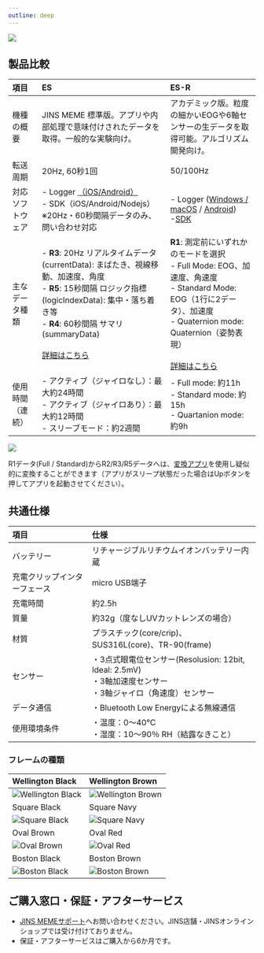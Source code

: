 ```yaml
---
outline: deep
---
```


![](/images/title.png)

## 製品比較


| 項目 | ES <Badge type="tip" text="通常版" /> | ES-R <Badge type="danger" text="アカデミック版" /> |
|:---|:---|:---|
| 機種の概要 | JINS MEME 標準版。アプリや内部処理で意味付けされたデータを取得。一般的な実験向け。 | アカデミック版。粒度の細かいEOGや6軸センサーの生データを取得可能。アルゴリズム開発向け。|
| 転送周期 | 20Hz, 60秒1回 | 50/100Hz |
| 対応ソフトウェア | - Logger [（iOS/Android）](/software/es/logger_app)<br/>- SDK（iOS/Android/Nodejs）※20Hz・60秒間隔データのみ、問い合わせ対応 | - Logger ([Windows / macOS](/software/with-pc/) / [Android](/software/with-android/))<br /> -[SDK](https://github.com/jins-meme/ES_R-Development-Kit)|
| 主なデータ種類 | - __R3__: 20Hz リアルタイムデータ(currentData): まばたき、視線移動、加速度、角度<br/>- __R5__: 15秒間隔 ロジック指標(logicIndexData): 集中・落ち着き等<br/>- __R4__: 60秒間隔 サマリ(summaryData)<br /><br />[詳細はこちら](/doc/data_es)| __R1__: 測定前にいずれかのモードを選択<br />- Full Mode: EOG、加速度、角速度<br/>- Standard Mode: EOG（1行に2データ）、加速度<br/>- Quaternion mode: Quaternion（姿勢表現）<br /><br />[詳細はこちら](/doc/data_esr)|
| 使用時間（連続） | - アクティブ（ジャイロなし）：最大約24時間<br/>- アクティブ（ジャイロあり）：最大約12時間<br/>- スリーブモード：約2週間 | - Full mode: 約11h<br/>- Standard mode: 約15h<br/>- Quartanion mode: 約9h |

![](/images/schematics.png)

R1データ(Full / Standard)からR2/R3/R5データへは、[変換アプリ](https://jinsmeme.streamlit.app/)を使用し疑似的に変換することができます（アプリがスリープ状態だった場合はUpボタンを押してアプリを起動させてください）。


## 共通仕様

| 項目 | 仕様 |
|:---|:---|
| バッテリー | リチャージブルリチウムイオンバッテリー内蔵 |
| 充電クリップインターフェース | micro  USB端子  |
| 充電時間 | 約2.5h |
| 質量 | 約32g（度なしUVカットレンズの場合） |
| 材質 | プラスチック(core/crip)、SUS316L(core)、TR-90(frame) |
| センサー | ・3点式眼電位センサー(Resolusion: 12bit, Ideal: 2.5mV)<br>・3軸加速度センサー<br>・3軸ジャイロ（角速度）センサー |
| データ通信 | ・Bluetooth Low Energyによる無線通信 |
| 使用環境条件 | ・温度：0～40℃<br>・湿度：10～90％ RH（結露なきこと） |

### フレームの種類

| Wellington Black | Wellington Brown |
|:---|:---|
|![Wellington Black](/images/type_wellington_black.png) | ![Wellington Brown](/images/type_wellington_brown.png) |
| Square Black |Square Navy | 
| ![Square Black](/images/type_square_black.png) | ![Square Navy](/images/type_square_navy.png) |
| Oval Brown | Oval Red |
| ![Oval Brown](/images/type_oval_brown.png) | ![Oval Red](/images/type_oval_red.png) |
| Boston Black| Boston Brown |
| ![Boston Black](/images/type_boston_black.png) | ![Boston Brown](/images/type_boston_brown.png) |

## ご購入窓口・保証・アフターサービス

- [JINS MEMEサポート](https://krs.bz/jins/m/aboutmeme)へお問い合わせください。JINS店舗・JINSオンラインショップでは受け付けておりません。
- 保証・アフターサービスはご購入から6か月です。